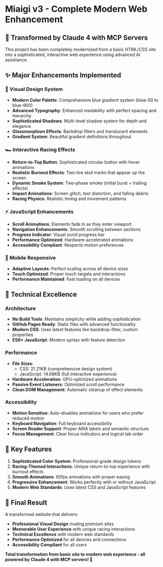 # Miaigi v3 - Complete Modern Web Enhancement

## 🚀 **Transformed by Claude 4 with MCP Servers**

This project has been completely modernized from a basic HTML/CSS site into a sophisticated, interactive web experience using advanced AI assistance.

## ✨ **Major Enhancements Implemented**

### **🎨 Visual Design System**
- **Modern Color Palette**: Comprehensive blue gradient system (blue-50 to blue-900)
- **Advanced Typography**: Enhanced readability with perfect spacing and hierarchy
- **Sophisticated Shadows**: Multi-level shadow system for depth and elegance
- **Glassmorphism Effects**: Backdrop filters and translucent elements
- **Gradient System**: Beautiful gradient definitions throughout

### **🏎️ Interactive Racing Effects**
- **Return-to-Top Button**: Sophisticated circular button with hover animations
- **Realistic Burnout Effects**: Two-tire skid marks that appear up the screen
- **Dynamic Smoke System**: Two-phase smoke (initial burst + trailing effects)
- **Impact Animations**: Screen glitch, text distortion, and falling debris
- **Racing Physics**: Realistic timing and movement patterns

### **⚡ JavaScript Enhancements**
- **Scroll Animations**: Elements fade in as they enter viewport
- **Navigation Enhancements**: Smooth scrolling between sections
- **Progress Indicator**: Visual scroll progress bar
- **Performance Optimized**: Hardware-accelerated animations
- **Accessibility Compliant**: Respects motion preferences

### **📱 Mobile Responsive**
- **Adaptive Layouts**: Perfect scaling across all device sizes
- **Touch Optimized**: Proper touch targets and interactions
- **Performance Maintained**: Fast loading on all devices

## 🔧 **Technical Excellence**

### **Architecture**
- **No Build Tools**: Maintains simplicity while adding sophistication
- **GitHub Pages Ready**: Static files with advanced functionality
- **Modern CSS**: Uses latest features like backdrop-filter, custom properties
- **ES6+ JavaScript**: Modern syntax with feature detection

### **Performance**
- **File Sizes**: 
  - CSS: 21.21KB (comprehensive design system)
  - JavaScript: 14.68KB (full interactive experience)
- **Hardware Acceleration**: GPU-optimized animations
- **Passive Event Listeners**: Optimized scroll performance
- **Clean DOM Management**: Automatic cleanup of effect elements

### **Accessibility**
- **Motion Sensitive**: Auto-disables animations for users who prefer reduced motion
- **Keyboard Navigation**: Full keyboard accessibility
- **Screen Reader Support**: Proper ARIA labels and semantic structure
- **Focus Management**: Clear focus indicators and logical tab order

## 🎯 **Key Features**

1. **Sophisticated Color System**: Professional-grade design tokens
2. **Racing-Themed Interactions**: Unique return-to-top experience with burnout effects
3. **Smooth Animations**: 60fps animations with proper easing
4. **Progressive Enhancement**: Works perfectly with or without JavaScript
5. **Modern Web Standards**: Uses latest CSS and JavaScript features

## 🏁 **Final Result**

A transformed website that delivers:
- **Professional Visual Design** rivaling premium sites
- **Memorable User Experience** with unique racing interactions
- **Technical Excellence** with modern web standards
- **Performance Optimized** for all devices and connections
- **Accessibility Compliant** for all users

**Total transformation from basic site to modern web experience - all powered by Claude 4 with MCP servers! 🎉**
